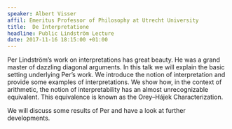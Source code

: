 ```yaml
---
speaker: Albert Visser
affil: Emeritus Professor of Philosophy at Utrecht University
title:  De Interpretatione
headline: Public Lindström Lecture
date: 2017-11-16 18:15:00 +01:00
---
```

Per Lindström’s work on interpretations has great beauty. He was a  grand master of dazzling diagonal arguments. In this talk we will  explain the basic setting underlying Per’s work. We introduce the notion of interpretation and provide some examples of interpretations. We show how, in the context of arithmetic, the notion of interpretability has  an almost unrecognizable equivalent. This equivalence is known as the  Orey–Hájek Characterization.

We will discuss some results of Per and have a look at further developments.
